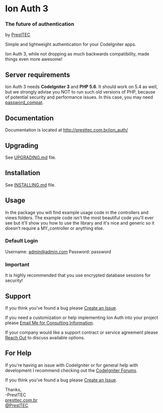 # Ion Auth 3
### The future of authentication
by [PrestTEC](http://presttec.com.br)

Simple and lightweight authentication for your CodeIgniter apps.

Ion Auth 3, while not dropping as much backwards compatibility, made things
even more awesome!

## Server requirements
Ion Auth 3 needs **CodeIgniter 3** and **PHP 5.6**.
It should work on 5.4 as well, but we strongly advise you NOT to run such old versions of PHP, because of potential security and performance issues.
In this case, you may need [password_compat](https://github.com/ircmaxell/password_compat).

## Documentation
Documentation is located at http://presttec.com.br/ion_auth/

## Upgrading
See [UPGRADING.md](UPGRADING.md) file.

## Installation
See [INSTALLING.md](INSTALLING.md) file.

## Usage
In the package you will find example usage code in the controllers and views
folders.  The example code isn't the most beautiful code you'll ever see but
it'll show you how to use the library and it's nice and generic so it doesn't
require a MY_controller or anything else.

### Default Login
Username: admin@admin.com
Password: password


### Important
It is highly recommended that you use encrypted database sessions for security!


## Support
If you think you've found a bug please [Create an Issue](https://github.com/presttec/CodeIgniter-Ion-Auth/issues).

If you need a customization or help implementing Ion Auth into your project please [Email Me for Consulting Information](mailto:ionauth_consulting@presttec.com.br).

If your company would like a support contract or service agreement please [Reach Out](mailto:contato@presttec.com.br) to discuss available options.


## For Help
If you're having an issue with CodeIgniter or for general help with development I recommend checking out the [CodeIgniter Forums](http://forum.codeigniter.com).

If you think you've found a bug please [Create an Issue](https://github.com/presttec/CodeIgniter-Ion-Auth/issues).


Thanks,    
-PrestTEC       
 [presttec.com.br](http://presttec.com.br)  
 [@PrestTEC](http://twitter.com/PrestTEC)   
